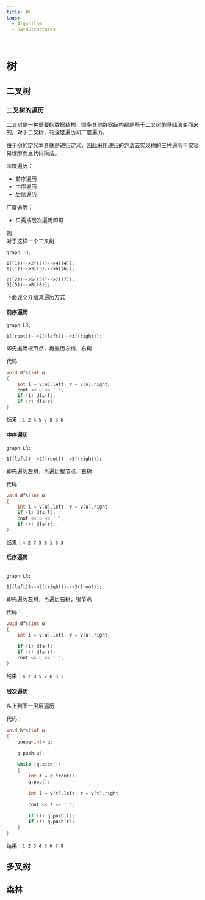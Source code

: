 ```yaml
---
title: 树
tags: 
  - Algorithm
  - DataStructures

---
```





# 树
## 二叉树
### 二叉树的遍历
二叉树是一种重要的数据结构，很多其他数据结构都是基于二叉树的基础演变而来的。对于二叉树，有深度遍历和广度遍历。

由于树的定义本身就是递归定义，因此采用递归的方法去实现树的三种遍历不仅容易理解而且代码简洁。

深度遍历：
- 前序遍历
- 中序遍历
- 后续遍历

广度遍历：
- 只需按层次遍历即可

例：<br>
对于这样一个二叉树：

```mermaid
graph TD;

1((1))-->2((2))-->4((4));
1((1))-->3((3))-->6((6));

2((2))-->5((5))-->7((7));
5((5))-->8((8));
```

下面逐个介绍其遍历方式

#### 前序遍历

```mermaid
graph LR;

1((root))-->2((left))-->3((right));
```

即先遍历根节点，再遍历左树，右树


代码：
```cpp
void dfs(int u)
{
    int l = v[u].left, r = v[u].right;
    cout << u << ' ';
    if (l) dfs(l);
    if (r) dfs(r);
}
```

结果：`1 2 4 5 7 8 3 6`

#### 中序遍历

```mermaid
graph LR;

1((left))-->2((root))-->3((right));

```

即先遍历左树，再遍历根节点，右树

代码：
```cpp
void dfs(int u)
{
    int l = v[u].left, r = v[u].right;
    if (l) dfs(l);
    cout << u << ' ';
    if (r) dfs(r);
}
```

结果；`4 2 7 5 8 1 6 3`

#### 后序遍历

```mermaid

graph LR;

1((left))-->2((right))-->3((root));

```

即先遍历左树，再遍历右树，根节点

代码：
```cpp
void dfs(int u)
{
    int l = v[u].left, r = v[u].right;
    
    if (l) dfs(l);
    if (r) dfs(r);
    cout << u << ' ';
}
```

结果：`4 7 8 5 2 6 3 1`

#### 层次遍历
从上到下一层层遍历

代码：
```cpp
void bfs(int u)
{
    queue<int> q;
    
    q.push(u);
    
    while (q.size())
    {
        int t = q.front();
        q.pop();
        
        int l = v[t].left, r = v[t].right;
        
        cout << t << ' ';
        
        if (l) q.push(l);
        if (r) q.push(r);
    }
}
```

结果：`1 2 3 4 5 6 7 8`

## 多叉树
## 森林



